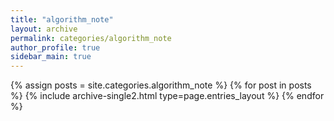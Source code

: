 ```yaml
---
title: "algorithm_note"
layout: archive
permalink: categories/algorithm_note
author_profile: true
sidebar_main: true
---
```


{% assign posts = site.categories.algorithm_note %}
{% for post in posts %} {% include archive-single2.html type=page.entries_layout %} {% endfor %}
